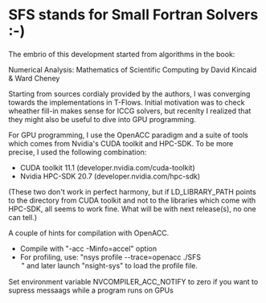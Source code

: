 # SFS stands for Small Fortran Solvers :-)

The embrio of this development started from algorithms in the book:

Numerical Analysis: Mathematics of Scientific Computing
by David Kincaid & Ward Cheney

Starting from sources cordialy provided by the authors, I was converging
towards the implementations in T-Flows.  Initial motivation was to check
wheather fill-in makes sense for ICCG solvers, but recenlty I realized that
they might also be useful to dive into GPU programming.

For GPU programming, I use the OpenACC paradigm and a suite of tools which
comes from Nvidia's CUDA toolkit and HPC-SDK.  To be more precise, I used
the following combination:

- CUDA toolkit 11.1   (developer.nvidia.com/cuda-toolkit)
- Nvidia HPC-SDK 20.7 (developer.nvidia.com/hpc-sdk)

(These two don't work in perfect harmony, but if LD_LIBRARY_PATH points to the
directory from CUDA toolkit and not to the libraries which come with HPC-SDK,
all seems to work fine.  What will be with next release(s), no one can tell.)

A couple of hints for compilation with OpenACC.

- Compile with "-acc -Minfo=accel" option
- For profiling, use: "nsys profile --trace=openacc ./SFS <option>" and later
  launch "nsight-sys" to load the profile file.

Set environment variable NVCOMPILER_ACC_NOTIFY to zero if you want to supress
messaags while a program runs on GPUs
